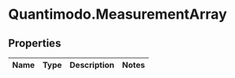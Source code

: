 # Quantimodo.MeasurementArray

## Properties
Name | Type | Description | Notes
------------ | ------------- | ------------- | -------------


